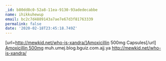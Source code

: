 ```yaml
---
_id: b80dd8c0-52a8-11ea-9130-93adedecabbe
name: ihikkuhewup
email: bc2c7d4889143a7ae7e67d3f81763339
permalink: false
date: '2020-02-18T23:45:18.749Z'
---
```

[url=http://mewkid.net/who-is-xandra/]Amoxicillin 500mg Capsules[/url] <a href="http://mewkid.net/who-is-xandra/">Amoxicillin 500mg</a> muh.umej.blog.bguiz.com.ajj.ya http://mewkid.net/who-is-xandra/

